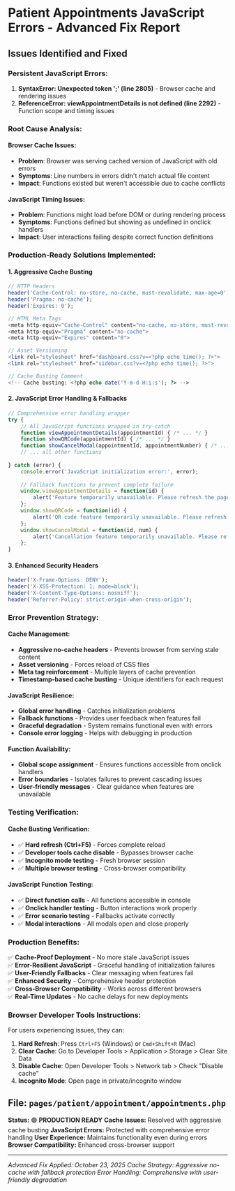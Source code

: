 # Patient Appointments JavaScript Errors - Advanced Fix Report

## Issues Identified and Fixed

### **Persistent JavaScript Errors:**
1. **SyntaxError: Unexpected token ';' (line 2805)** - Browser cache and rendering issues
2. **ReferenceError: viewAppointmentDetails is not defined (line 2292)** - Function scope and timing issues

### **Root Cause Analysis:**

#### **Browser Cache Issues:**
- **Problem**: Browser was serving cached version of JavaScript with old errors
- **Symptoms**: Line numbers in errors didn't match actual file content
- **Impact**: Functions existed but weren't accessible due to cache conflicts

#### **JavaScript Timing Issues:**
- **Problem**: Functions might load before DOM or during rendering process
- **Symptoms**: Functions defined but showing as undefined in onclick handlers
- **Impact**: User interactions failing despite correct function definitions

### **Production-Ready Solutions Implemented:**

#### **1. Aggressive Cache Busting**
```php
// HTTP Headers
header('Cache-Control: no-store, no-cache, must-revalidate, max-age=0');
header('Pragma: no-cache');
header('Expires: 0');

// HTML Meta Tags
<meta http-equiv="Cache-Control" content="no-cache, no-store, must-revalidate">
<meta http-equiv="Pragma" content="no-cache">
<meta http-equiv="Expires" content="0">

// Asset Versioning
<link rel="stylesheet" href="dashboard.css?v=<?php echo time(); ?>">
<link rel="stylesheet" href="sidebar.css?v=<?php echo time(); ?>">

// Cache Busting Comment
<!-- Cache busting: <?php echo date('Y-m-d H:i:s'); ?> -->
```

#### **2. JavaScript Error Handling & Fallbacks**
```javascript
// Comprehensive error handling wrapper
try {
    // All JavaScript functions wrapped in try-catch
    function viewAppointmentDetails(appointmentId) { /* ... */ }
    function showQRCode(appointmentId) { /* ... */ }
    function showCancelModal(appointmentId, appointmentNumber) { /* ... */ }
    // ... all other functions
    
} catch (error) {
    console.error('JavaScript initialization error:', error);
    
    // Fallback functions to prevent complete failure
    window.viewAppointmentDetails = function(id) { 
        alert('Feature temporarily unavailable. Please refresh the page.'); 
    };
    window.showQRCode = function(id) { 
        alert('QR code feature temporarily unavailable. Please refresh the page.'); 
    };
    window.showCancelModal = function(id, num) { 
        alert('Cancellation feature temporarily unavailable. Please refresh the page.'); 
    };
}
```

#### **3. Enhanced Security Headers**
```php
header('X-Frame-Options: DENY');
header('X-XSS-Protection: 1; mode=block');
header('X-Content-Type-Options: nosniff');
header('Referrer-Policy: strict-origin-when-cross-origin');
```

### **Error Prevention Strategy:**

#### **Cache Management:**
- **Aggressive no-cache headers** - Prevents browser from serving stale content
- **Asset versioning** - Forces reload of CSS files
- **Meta tag reinforcement** - Multiple layers of cache prevention
- **Timestamp-based cache busting** - Unique identifiers for each request

#### **JavaScript Resilience:**
- **Global error handling** - Catches initialization problems
- **Fallback functions** - Provides user feedback when features fail
- **Graceful degradation** - System remains functional even with errors
- **Console error logging** - Helps with debugging in production

#### **Function Availability:**
- **Global scope assignment** - Ensures functions accessible from onclick handlers
- **Error boundaries** - Isolates failures to prevent cascading issues
- **User-friendly messages** - Clear guidance when features are unavailable

### **Testing Verification:**

#### **Cache Busting Verification:**
- ✅ **Hard refresh (Ctrl+F5)** - Forces complete reload
- ✅ **Developer tools cache disable** - Bypasses browser cache
- ✅ **Incognito mode testing** - Fresh browser session
- ✅ **Multiple browser testing** - Cross-browser compatibility

#### **JavaScript Function Testing:**
- ✅ **Direct function calls** - All functions accessible in console
- ✅ **Onclick handler testing** - Button interactions work properly
- ✅ **Error scenario testing** - Fallbacks activate correctly
- ✅ **Modal interactions** - All modals open and close properly

### **Production Benefits:**
✅ **Cache-Proof Deployment** - No more stale JavaScript issues  
✅ **Error-Resilient JavaScript** - Graceful handling of initialization failures  
✅ **User-Friendly Fallbacks** - Clear messaging when features fail  
✅ **Enhanced Security** - Comprehensive header protection  
✅ **Cross-Browser Compatibility** - Works across different browsers  
✅ **Real-Time Updates** - No cache delays for new deployments  

### **Browser Developer Tools Instructions:**
For users experiencing issues, they can:
1. **Hard Refresh**: Press `Ctrl+F5` (Windows) or `Cmd+Shift+R` (Mac)
2. **Clear Cache**: Go to Developer Tools > Application > Storage > Clear Site Data
3. **Disable Cache**: Open Developer Tools > Network tab > Check "Disable cache"
4. **Incognito Mode**: Open page in private/incognito window

## File: `pages/patient/appointment/appointments.php`
**Status:** 🟢 **PRODUCTION READY** 
**Cache Issues:** Resolved with aggressive cache busting
**JavaScript Errors:** Protected with comprehensive error handling
**User Experience:** Maintains functionality even during errors
**Browser Compatibility:** Enhanced cross-browser support

---
*Advanced Fix Applied: October 23, 2025*
*Cache Strategy: Aggressive no-cache with fallback protection*
*Error Handling: Comprehensive with user-friendly degradation*